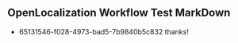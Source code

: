 ## OpenLocalization Workflow Test MarkDown
* 65131546-f028-4973-bad5-7b9840b5c832 thanks!

<!--HONumber=Jul16_HO5-->


